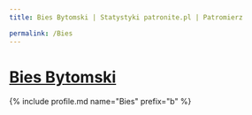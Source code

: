 ```yaml
---
title: Bies Bytomski | Statystyki patronite.pl | Patromierz

permalink: /Bies
---
```


# [Bies Bytomski](https://patronite.pl/Bies)

{% include profile.md name="Bies" prefix="b" %}
